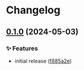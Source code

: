 # Changelog

## [0.1.0](https://github.com/Xenira/PiVrLoader/compare/v0.0.1...v0.1.0) (2024-05-03)


### ✨ Features

* initial release ([f885a2e](https://github.com/Xenira/PiVrLoader/commit/f885a2ed19e5adab3f8095ad89ef68a6032d7a9a))
